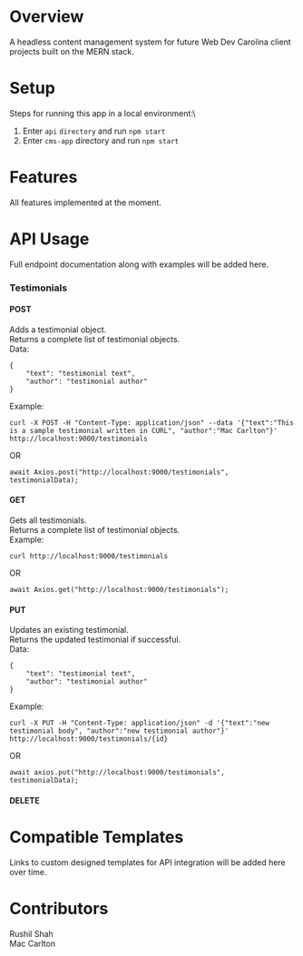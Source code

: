 # Overview
A headless content management system for future Web Dev Carolina client projects built on the MERN stack.

# Setup
Steps for running this app in a local environment:\
1. Enter `api` ``directory`` and run `npm start`
2. Enter `cms-app` directory and run `npm start`

# Features
All features implemented at the moment.

# API Usage
Full endpoint documentation along with examples will be added here.
### Testimonials
#### POST
Adds a testimonial object.\
Returns a complete list of testimonial objects.\
Data:
```
{ 
    "text": "testimonial text",
    "author": "testimonial author" 
}
```

Example:
```
curl -X POST -H "Content-Type: application/json" --data '{"text":"This is a sample testimonial written in CURL", "author":"Mac Carlton"}' http://localhost:9000/testimonials
````
OR
```
await Axios.post("http://localhost:9000/testimonials", testimonialData);
```

#### GET 
Gets all testimonials.\
Returns a complete list of testimonial objects.\
Example:
```
curl http://localhost:9000/testimonials
````
OR
```
await Axios.get("http://localhost:9000/testimonials");
```

#### PUT
Updates an existing testimonial.\
Returns the updated testimonial if successful.\
Data:
```
{ 
    "text": "testimonial text",
    "author": "testimonial author" 
}
```
Example:
```
curl -X PUT -H "Content-Type: application/json" -d '{"text":"new testimonial body", "author":"new testimonial author"}' http://localhost:9000/testimonials/{id}
```
OR
```
await axios.put("http://localhost:9000/testimonials", testimonialData);
```
#### DELETE
# Compatible Templates
Links to custom designed templates for API integration will be added here over time.

# Contributors 
Rushil Shah\
Mac Carlton
